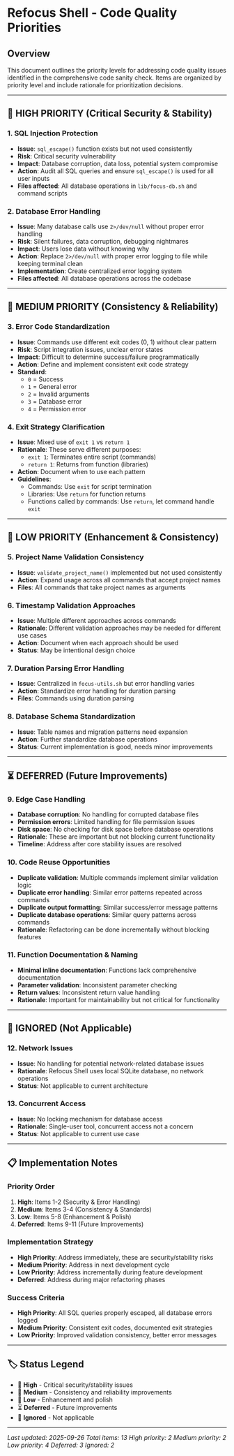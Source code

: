 # Refocus Shell - Code Quality Priorities

## Overview
This document outlines the priority levels for addressing code quality issues identified in the comprehensive code sanity check. Items are organized by priority level and include rationale for prioritization decisions.

---

## 🚨 **HIGH PRIORITY** (Critical Security & Stability)

### 1. **SQL Injection Protection** 
- **Issue**: `sql_escape()` function exists but not used consistently
- **Risk**: Critical security vulnerability
- **Impact**: Database corruption, data loss, potential system compromise
- **Action**: Audit all SQL queries and ensure `sql_escape()` is used for all user inputs
- **Files affected**: All database operations in `lib/focus-db.sh` and command scripts

### 2. **Database Error Handling**
- **Issue**: Many database calls use `2>/dev/null` without proper error handling
- **Risk**: Silent failures, data corruption, debugging nightmares
- **Impact**: Users lose data without knowing why
- **Action**: Replace `2>/dev/null` with proper error logging to file while keeping terminal clean
- **Implementation**: Create centralized error logging system
- **Files affected**: All database operations across the codebase

---

## 🔧 **MEDIUM PRIORITY** (Consistency & Reliability)

### 3. **Error Code Standardization**
- **Issue**: Commands use different exit codes (0, 1) without clear pattern
- **Risk**: Script integration issues, unclear error states
- **Impact**: Difficult to determine success/failure programmatically
- **Action**: Define and implement consistent exit code strategy
- **Standard**: 
  - `0` = Success
  - `1` = General error
  - `2` = Invalid arguments
  - `3` = Database error
  - `4` = Permission error

### 4. **Exit Strategy Clarification**
- **Issue**: Mixed use of `exit 1` vs `return 1`
- **Rationale**: These serve different purposes:
  - `exit 1`: Terminates entire script (commands)
  - `return 1`: Returns from function (libraries)
- **Action**: Document when to use each pattern
- **Guidelines**:
  - Commands: Use `exit` for script termination
  - Libraries: Use `return` for function returns
  - Functions called by commands: Use `return`, let command handle `exit`

---

## 🔄 **LOW PRIORITY** (Enhancement & Consistency)

### 5. **Project Name Validation Consistency**
- **Issue**: `validate_project_name()` implemented but not used consistently
- **Action**: Expand usage across all commands that accept project names
- **Files**: All commands that take project names as arguments

### 6. **Timestamp Validation Approaches**
- **Issue**: Multiple different approaches across commands
- **Rationale**: Different validation approaches may be needed for different use cases
- **Action**: Document when each approach should be used
- **Status**: May be intentional design choice

### 7. **Duration Parsing Error Handling**
- **Issue**: Centralized in `focus-utils.sh` but error handling varies
- **Action**: Standardize error handling for duration parsing
- **Files**: Commands using duration parsing

### 8. **Database Schema Standardization**
- **Issue**: Table names and migration patterns need expansion
- **Action**: Further standardize database operations
- **Status**: Current implementation is good, needs minor improvements

---

## ⏳ **DEFERRED** (Future Improvements)

### 9. **Edge Case Handling**
- **Database corruption**: No handling for corrupted database files
- **Permission errors**: Limited handling for file permission issues
- **Disk space**: No checking for disk space before database operations
- **Rationale**: These are important but not blocking current functionality
- **Timeline**: Address after core stability issues are resolved

### 10. **Code Reuse Opportunities**
- **Duplicate validation**: Multiple commands implement similar validation logic
- **Duplicate error handling**: Similar error patterns repeated across commands
- **Duplicate output formatting**: Similar success/error message patterns
- **Duplicate database operations**: Similar query patterns across commands
- **Rationale**: Refactoring can be done incrementally without blocking features

### 11. **Function Documentation & Naming**
- **Minimal inline documentation**: Functions lack comprehensive documentation
- **Parameter validation**: Inconsistent parameter checking
- **Return values**: Inconsistent return value handling
- **Rationale**: Important for maintainability but not critical for functionality

---

## 🚫 **IGNORED** (Not Applicable)

### 12. **Network Issues**
- **Issue**: No handling for potential network-related database issues
- **Rationale**: Refocus Shell uses local SQLite database, no network operations
- **Status**: Not applicable to current architecture

### 13. **Concurrent Access**
- **Issue**: No locking mechanism for database access
- **Rationale**: Single-user tool, concurrent access not a concern
- **Status**: Not applicable to current use case

---

## 📋 **Implementation Notes**

### Priority Order
1. **High**: Items 1-2 (Security & Error Handling)
2. **Medium**: Items 3-4 (Consistency & Standards)
3. **Low**: Items 5-8 (Enhancement & Polish)
4. **Deferred**: Items 9-11 (Future Improvements)

### Implementation Strategy
- **High Priority**: Address immediately, these are security/stability risks
- **Medium Priority**: Address in next development cycle
- **Low Priority**: Address incrementally during feature development
- **Deferred**: Address during major refactoring phases

### Success Criteria
- **High Priority**: All SQL queries properly escaped, all database errors logged
- **Medium Priority**: Consistent exit codes, documented exit strategies
- **Low Priority**: Improved validation consistency, better error messages

---

## 🏷️ **Status Legend**
- 🚨 **High** - Critical security/stability issues
- 🔧 **Medium** - Consistency and reliability improvements
- 🔄 **Low** - Enhancement and polish
- ⏳ **Deferred** - Future improvements
- 🚫 **Ignored** - Not applicable

---

*Last updated: 2025-09-26*
*Total items: 13*
*High priority: 2*
*Medium priority: 2*
*Low priority: 4*
*Deferred: 3*
*Ignored: 2*
